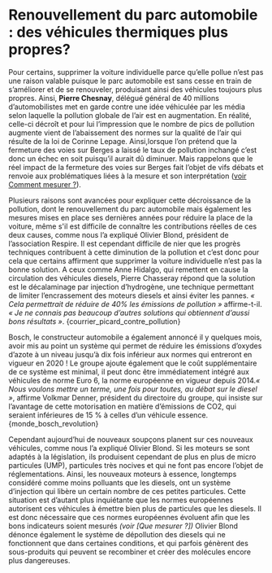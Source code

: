 
# Renouvellement du parc automobile : des véhicules thermiques plus propres?

Pour certains, supprimer la voiture individuelle parce qu’elle pollue n’est pas une raison valable puisque le parc automobile est sans cesse en train de s’améliorer et de se renouveler, produisant ainsi des véhicules toujours plus propres.  Ainsi, **Pierre Chesnay**, délégué général de 40 millions d’automobilistes met en garde contre une idée véhiculée par les média selon laquelle la pollution globale de l’air est en augmentation. En réalité, celle-ci décroît et pour lui l’impression que le nombre de pics de pollution augmente vient de l’abaissement des normes sur la qualité de l’air qui résulte de la loi de Corinne Lepage. Ainsi,lorsque l’on prétend que la fermeture des voies sur Berges a laissé le taux de pollution inchangé c’est donc un échec en soit puisqu’il aurait dû diminuer. Mais rappelons que le réel impact de la fermeture des voies sur Berges fait l’objet de vifs débats et renvoie aux problématiques liées à la mesure et son interprétation ([voir Comment mesurer ?](#airparif)).

Plusieurs raisons sont avancées pour expliquer cette décroissance de la pollution, dont le renouvellement du parc automobile mais également les mesures mises en place ses dernières années pour réduire la place de la voiture, même s'il est difficile de connaître les contributions réelles de ces deux causes, comme nous l’a expliqué Olivier Blond, président de l’association Respire. Il est cependant difficile de nier que les progrès techniques contribuent à cette diminution de la pollution et c’est donc pour cela que certains affirment que supprimer la voiture individuelle n’est pas la bonne solution.  A ceux comme Anne Hidalgo, qui remettent en cause la circulation des véhicules diesels, Pierre Chasseray répond que la solution est le décalaminage par injection d’hydrogène, une technique permettant de limiter l’encrassement des moteurs diesels et ainsi éviter les pannes. *« Cela permettrait de réduire de 40% les émissions de pollution »* affirme-t-il. *« Je ne connais pas beaucoup d’autres solutions qui obtiennent d’aussi bons résultats »*. {courrier_picard_contre_pollution}

Bosch, le constructeur automobile a également annoncé il y quelques mois, avoir mis au point un système qui permet de réduire les émissions d’oxydes d’azote à un niveau jusqu’à dix fois inférieur aux normes qui entreront en vigueur en 2020 ! Le groupe ajoute également que le coût supplémentaire de ce système est minimal, il peut donc être immédiatement intégré aux véhicules de norme Euro 6, la norme européenne en vigueur depuis 2014.*« Nous voulons mettre un terme, une fois pour toutes, au débat sur le diesel »*, affirme Volkmar Denner, président du directoire du groupe, qui insiste sur l’avantage de cette motorisation en matière d’émissions de CO2, qui seraient inférieures de 15 % à celles d’un véhicule essence. {monde_bosch_revolution}

Cependant aujourd’hui de nouveaux soupçons planent sur ces nouveaux véhicules, comme nous l’a expliqué Olivier Blond. Si les moteurs se sont adaptés à la législation, ils produisent cependant de plus en plus de micro particules (UMP), particules très nocives et qui ne font pas encore  l’objet de réglementations. Ainsi, les nouveaux moteurs à essence, longtemps considéré comme moins polluants que les diesels, ont un système d’injection qui  libère un certain nombre de ces petites particules. Cette situation est d’autant  plus inquiétante que les normes européennes autorisent ces véhicules à émettre bien plus de particules que les diesels. Il est donc nécessaire que ces normes européennes évoluent afin que les bons indicateurs soient mesurés  *(voir [Que mesurer ?])* Olivier Blond dénonce également le système de dépollution des diesels qui ne fonctionnent que dans certaines conditions, et qui parfois génèrent des sous-produits qui peuvent se recombiner et créer des molécules encore plus dangereuses.
